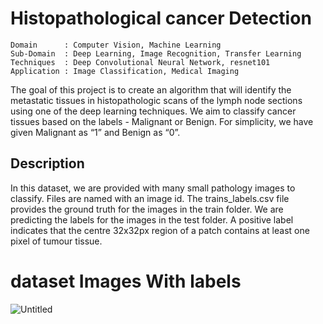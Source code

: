 # Histopathological cancer Detection
    Domain      : Computer Vision, Machine Learning
    Sub-Domain  : Deep Learning, Image Recognition, Transfer Learning
    Techniques  : Deep Convolutional Neural Network, resnet101
    Application : Image Classification, Medical Imaging

The goal of this project is to create an algorithm that will identify the metastatic tissues in histopathologic scans of the lymph node sections using one of the deep learning 
techniques. We aim to classify cancer tissues based on the labels - Malignant or Benign. For simplicity, we have given Malignant as “1” and Benign as “0”. 


## Description

In this dataset, we are provided with many small pathology images to classify. Files are named with an image id. The trains_labels.csv file provides the ground truth for the images in the train folder. We are predicting the labels for the images in the test folder. A positive label indicates that the centre 32x32px region of a patch contains at least one pixel of tumour tissue.

# dataset Images With labels 

![Untitled](https://user-images.githubusercontent.com/53400783/100999789-26085400-3583-11eb-80c0-7bc7cb597ca1.png)
